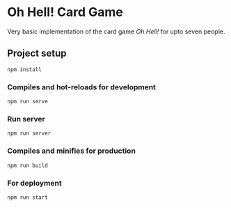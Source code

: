 # Oh Hell! Card Game

Very basic implementation of the card game _Oh Hell!_ for upto seven people.

## Project setup

```
npm install
```

### Compiles and hot-reloads for development

```
npm run serve
```

### Run server

```
npm run server
```

### Compiles and minifies for production

```
npm run build
```

### For deployment

```
npm run start
```
